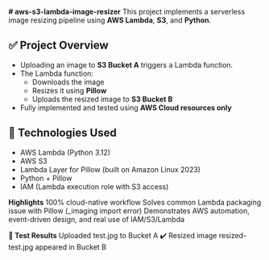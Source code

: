 **# aws-s3-lambda-image-resizer**
This project implements a serverless image resizing pipeline using **AWS Lambda**, **S3**, and **Python**.

## ✅ Project Overview
- Uploading an image to **S3 Bucket A** triggers a Lambda function.
- The Lambda function:
  - Downloads the image
  - Resizes it using **Pillow**
  - Uploads the resized image to **S3 Bucket B**
- Fully implemented and tested using **AWS Cloud resources only** 

## 🧰 Technologies Used

- AWS Lambda (Python 3.12)
- AWS S3
- Lambda Layer for Pillow (built on Amazon Linux 2023)
- Python + Pillow
- IAM (Lambda execution role with S3 access)
  
**Highlights**
100% cloud-native workflow
Solves common Lambda packaging issue with Pillow (_imaging import error)
Demonstrates AWS automation, event-driven design, and real use of IAM/S3/Lambda

**🧪 Test Results**
Uploaded test.jpg to Bucket A
✔️ Resized image resized-test.jpg appeared in Bucket B


